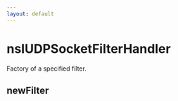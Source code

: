 ```yaml
---
layout: default
---
```


# nsIUDPSocketFilterHandler #

Factory of a specified filter.


## newFilter ##

